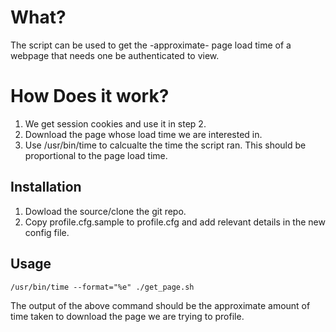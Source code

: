 What?
=====
The script can be used to get the -approximate- page load time of a webpage that needs one be authenticated to view.

How Does it work?
=================
1. We get session cookies and use it in step 2.
2. Download the page whose load time we are interested in.
3. Use /usr/bin/time to calcualte the time the script ran. This should be proportional to the page load time.

Installation
------------
1. Dowload the source/clone the git repo.
2. Copy profile.cfg.sample to profile.cfg and add relevant details in the new config file.

Usage
-----
    /usr/bin/time --format="%e" ./get_page.sh
The output of the above command should be the approximate amount of time taken to download the page we are trying to profile.
